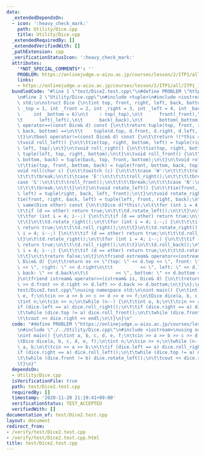 ```yaml
---
data:
  _extendedDependsOn:
  - icon: ':heavy_check_mark:'
    path: Utility/Dice.cpp
    title: Utility/Dice.cpp
  _extendedRequiredBy: []
  _extendedVerifiedWith: []
  _pathExtension: cpp
  _verificationStatusIcon: ':heavy_check_mark:'
  attributes:
    '*NOT_SPECIAL_COMMENTS*': ''
    PROBLEM: https://onlinejudge.u-aizu.ac.jp/courses/lesson/2/ITP1/all/ITP1_11_B
    links:
    - https://onlinejudge.u-aizu.ac.jp/courses/lesson/2/ITP1/all/ITP1_11_B
  bundledCode: "#line 1 \"test/Dice2.test.cpp\"\n#define PROBLEM \"https://onlinejudge.u-aizu.ac.jp/courses/lesson/2/ITP1/all/ITP1_11_B\"\
    \n#line 2 \"Utility/Dice.cpp\"\n#include <tuple>\n#include <iostream>\nusing namespace\
    \ std;\n\nstruct Dice {\n\tint top, front, right, left, back, bottom;\n\tDice(int\
    \ _top = 1, int _front = 2, int _right = 3, int _left = 4, int _back = 5,\n\t\
    \     int _bottom = 6)\n\t    : top(_top),\n\t      front(_front),\n\t      right(_right),\n\
    \t      left(_left),\n\t      back(_back),\n\t      bottom(_bottom) {}\n\tbool\
    \ operator==(const Dice& d) const {\n\t\treturn tuple(top, front, right, left,\
    \ back, bottom) ==\n\t\t    tuple(d.top, d.front, d.right, d.left, d.back, d.bottom);\n\
    \t}\n\tbool operator!=(const Dice& d) const {\n\t\treturn !(*this == d);\n\t}\n\
    \tvoid roll_left() {\n\t\ttie(top, right, bottom, left) = tuple(right, bottom,\
    \ left, top);\n\t}\n\tvoid roll_right() {\n\t\ttie(top, right, bottom, left) =\
    \ tuple(left, top, right, bottom);\n\t}\n\tvoid roll_front() {\n\t\ttie(top, front,\
    \ bottom, back) = tuple(back, top, front, bottom);\n\t}\n\tvoid roll_back() {\n\
    \t\ttie(top, front, bottom, back) = tuple(front, bottom, back, top);\n\t}\n\t\
    void roll(char c) {\n\t\tswitch (c) {\n\t\t\tcase 'W':\n\t\t\t\troll_left();\n\
    \t\t\t\tbreak;\n\t\t\tcase 'E':\n\t\t\t\troll_right();\n\t\t\t\tbreak;\n\t\t\t\
    case 'S':\n\t\t\t\troll_front();\n\t\t\t\tbreak;\n\t\t\tcase 'N':\n\t\t\t\troll_back();\n\
    \t\t\t\tbreak;\n\t\t}\n\t}\n\tvoid rotate_left() {\n\t\ttie(front, right, back,\
    \ left) = tuple(right, back, left, front);\n\t}\n\tvoid rotate_right() {\n\t\t\
    tie(front, right, back, left) = tuple(left, front, right, back);\n\t}\n\tbool\
    \ same(Dice other) const {\n\t\tDice d(*this);\n\t\tfor (int i = 4; i--;) {\n\t\
    \t\tif (d == other) return true;\n\t\t\td.rotate_left();\n\t\t}\n\t\td.roll_left();\n\
    \t\tfor (int i = 4; i--;) {\n\t\t\tif (d == other) return true;\n\t\t\td.roll_front();\n\
    \t\t}\n\t\td.rotate_right();\n\t\tfor (int i = 4; i--;) {\n\t\t\tif (d == other)\
    \ return true;\n\t\t\td.roll_right();\n\t\t}\n\t\td.rotate_right();\n\t\tfor (int\
    \ i = 4; i--;) {\n\t\t\tif (d == other) return true;\n\t\t\td.roll_front();\n\t\
    \t}\n\t\td.rotate_right();\n\t\tfor (int i = 4; i--;) {\n\t\t\tif (d == other)\
    \ return true;\n\t\t\td.roll_right();\n\t\t}\n\t\td.roll_back();\n\t\tfor (int\
    \ i = 4; i--;) {\n\t\t\tif (d == other) return true;\n\t\t\td.rotate_left();\n\
    \t\t}\n\t\treturn false;\n\t}\n\tfriend ostream& operator<<(ostream& os, const\
    \ Dice& d) {\n\t\treturn os << \"(top: \" << d.top << \", front: \" << d.front\
    \ << \", right: \" << d.right\n\t\t          << \", left: \" << d.left << \",\
    \ back: \" << d.back\n\t\t          << \", bottom: \" << d.bottom << \")\";\n\t\
    }\n\tfriend istream& operator>>(istream& is, Dice& d) {\n\t\treturn is >> d.top\
    \ >> d.front >> d.right >> d.left >> d.back >> d.bottom;\n\t}\n};\n#line 4 \"\
    test/Dice2.test.cpp\"\nusing namespace std;\n\nint main() {\n\tint a, b, c, d,\
    \ e, f;\n\tcin >> a >> b >> c >> d >> e >> f;\n\tDice dice(a, b, c, d, e, f);\n\
    \tint n;\n\tcin >> n;\n\twhile (n--) {\n\t\tint a, b;\n\t\tcin >> a >> b;\n\t\t\
    if (dice.left == a) dice.roll_right();\n\t\tif (dice.right == a) dice.roll_left();\n\
    \t\twhile (dice.top != a) dice.roll_front();\n\t\twhile (dice.front != b) dice.rotate_left();\n\
    \t\tcout << dice.right << endl;\n\t}\n}\n"
  code: "#define PROBLEM \"https://onlinejudge.u-aizu.ac.jp/courses/lesson/2/ITP1/all/ITP1_11_B\"\
    \n#include \"./../Utility/Dice.cpp\"\n#include <iostream>\nusing namespace std;\n\
    \nint main() {\n\tint a, b, c, d, e, f;\n\tcin >> a >> b >> c >> d >> e >> f;\n\
    \tDice dice(a, b, c, d, e, f);\n\tint n;\n\tcin >> n;\n\twhile (n--) {\n\t\tint\
    \ a, b;\n\t\tcin >> a >> b;\n\t\tif (dice.left == a) dice.roll_right();\n\t\t\
    if (dice.right == a) dice.roll_left();\n\t\twhile (dice.top != a) dice.roll_front();\n\
    \t\twhile (dice.front != b) dice.rotate_left();\n\t\tcout << dice.right << endl;\n\
    \t}\n}"
  dependsOn:
  - Utility/Dice.cpp
  isVerificationFile: true
  path: test/Dice2.test.cpp
  requiredBy: []
  timestamp: '2020-11-20 21:19:41+09:00'
  verificationStatus: TEST_ACCEPTED
  verifiedWith: []
documentation_of: test/Dice2.test.cpp
layout: document
redirect_from:
- /verify/test/Dice2.test.cpp
- /verify/test/Dice2.test.cpp.html
title: test/Dice2.test.cpp
---
```

